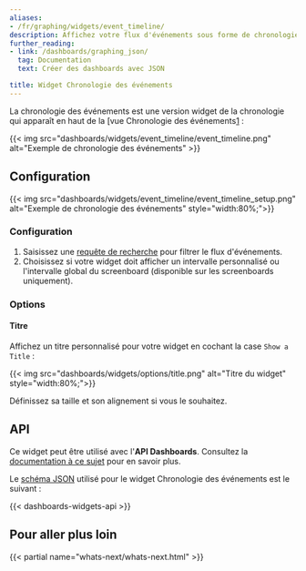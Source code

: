 ```yaml
---
aliases:
- /fr/graphing/widgets/event_timeline/
description: Affichez votre flux d'événements sous forme de chronologie dans un widget.
further_reading:
- link: /dashboards/graphing_json/
  tag: Documentation
  text: Créer des dashboards avec JSON

title: Widget Chronologie des événements
---
```


La chronologie des événements est une version widget de la chronologie qui apparaît en haut de la [vue Chronologie des événements[1] :

{{< img src="dashboards/widgets/event_timeline/event_timeline.png" alt="Exemple de chronologie des événements" >}}

## Configuration

{{< img src="dashboards/widgets/event_timeline/event_timeline_setup.png" alt="Exemple de chronologie des événements" style="width:80%;">}}

### Configuration

1. Saisissez une [requête de recherche][1] pour filtrer le flux d'événements.
2. Choisissez si votre widget doit afficher un intervalle personnalisé ou l'intervalle global du screenboard (disponible sur les screenboards uniquement).

### Options

#### Titre

Affichez un titre personnalisé pour votre widget en cochant la case `Show a Title` :

{{< img src="dashboards/widgets/options/title.png" alt="Titre du widget" style="width:80%;">}}

Définissez sa taille et son alignement si vous le souhaitez.

## API

Ce widget peut être utilisé avec l'**API Dashboards**. Consultez la [documentation à ce sujet][2] pour en savoir plus.

Le [schéma JSON][3] utilisé pour le widget Chronologie des événements est le suivant :

{{< dashboards-widgets-api >}}

## Pour aller plus loin

{{< partial name="whats-next/whats-next.html" >}}

[1]: /fr/events/
[2]: /fr/api/v1/dashboards/
[3]: /fr/dashboards/graphing_json/widget_json/
